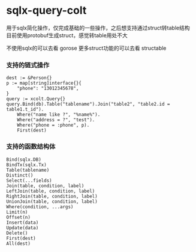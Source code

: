 # sqlx-query-colt
用于sqlx简化操作，仅完成基础的一些操作，之后想支持通过struct转table结构
目前使用protobuf生成struct，感觉转table用处不大

不使用sqlx的可以去看 gorose
更多struct功能的可以去看 structable

### 支持的链式操作
```
dest := &Person{}
p := map[string]interface{}{
    "phone": "13012345678",
}
query := xcolt.Query{}
query.Bind(db).Table("tablename").Join("table2", "table2.id = table1.t_id").
    Where("name like ?", "%name%").
    Where("address = ?", "test").
    Where("phone = :phone", p).
    First(dest)
```

### 支持的函数结构体
```
Bind(sqlx.DB)
BindTx(sqlx.Tx)
Table(tablename)
Distinct()
Select(...fields)
Join(table, condition, label)
LeftJoin(table, condition, label)
RightJoin(table, condition, label)
UnionJoin(table, condition, label)
Where(condition, ...args)
Limit(n)
Offset(n)
Insert(data)
Update(data)
Delete()
First(dest)
All(dest)
```